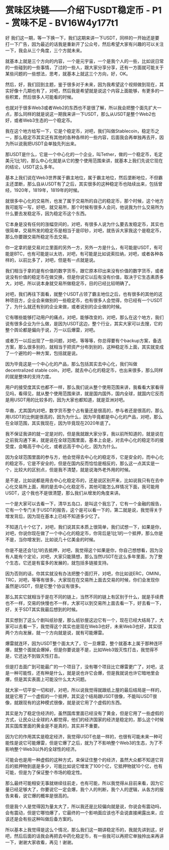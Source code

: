 # 赏味区块链——介绍下USDT稳定币 - P1 - 赏味不足 - BV16W4y177t1

好 我们这一期，等一下换一下，我们这期来讲一下USDT，同样的一开始还是要打一下广告，因为最近的话我是重新开了公众号，然后希望大家有兴趣的可以关注一下，我会从三个角度，三个方就未来。

就基本上就是三个方向的内容，一个是元宇宙，一个是我个人的一些，比如说日常的一些碰到的一些事情，了过的一些人，跟大家分享分享，还有一方面就可能关于某些问题的一些想法，思考，就基本上就这三个方向，好，OK。

然后，好，我们回到主题，鉴于很多对于未来，因为我希望这个视频做到现在，其实好像十几期也有了，对吧，然后我是希望就是说这个内容上面能够，有更多的一些积累，然后很多人可能看的时候。

也就对于很多Web3或者Web2的东西也不是很了解，所以我会把整个面先扩大一点，那么同样的就是说这一期我来讲一下USDT，那么从USDT是整个Web2也好，或者Web3生态的一个稳定币。

我在这个地方给写一下，它是个稳定币，对吧，我们叫做Stablecoin，稳定币之一，那么稳定币其实还有其他的各种各样的一些内容，后面我会再单独再去开，因为所以说我把USDT会单独先列出来。

那USDT是什么，它是一个中心化的一个企业，叫Tether，做的一个稳定币，毛定美元1比1的，那么中心化就是从它的整个使用范围来讲，就基本上我们先说它现在的结论，USDT这么多年。

基本上我们说在Web3世界属于霸主地位，属于霸主地位，然后垄断地位，不但霸主还垄断，那么自从USDT有了之后，其实很多的这种稳定币也陆续出来，包括曾经，1920年，1819年，1819年的时候。

就很多中心化的交易所，也发了属于交易所的自己的稳定币，那个时候，这个地方我可能写一写，好吧，就交易所，那个时候有很多人会问，他说我为什么交易所为什么要去发稳定币，因为稳定币这个东西。

它本身是没有任何的涨幅空间的，对吧，有很多人说为什么要去发稳定币，其实也很简单，交易所发的稳定币是相当于是印钞，对吧，就告诉大家我这个是稳定币，那么你要跟交易所稳定币去交易。

你一定拿的是交易对立里面的另外一方，另外一方是什么，有可能是USDT，有可能是BTC，也有可能是以太坊，对吧，有可能是比如说索拉纳，对吧，或者各种各样的，以前比多了，对吧，但是有一点就是说。

我们相当于拿的是有价值的数字货币，跟它原本印出来没有价值的数字货币，或者说没有价值的稳定币在做交换，但是你说它以后有没有价值，取决于它生态素质多大，对吧，所以说本身就交易所做稳定币，目的已经比较明确了。

对吧，我们再往下面看，就整个USDT占领了霸主地位之后，也有很多的其他的这种项目方，企业会来做别的一些稳定币，也有很多人会觉得，你已经有一个USDT了，为什么就还有别的企业来做，或者说别的企业做的时候。

它有哪些能够打动用户的痛点，对吧，能够改变的，对吧，那么在这个地方，我们说有很多企业为什么做，是因为USDT这边，整个行业，其实大家可以去搜，它的整个舆论都是偏向于说，万一以后爆雷，对吧。

或者万一以后出现了一些问题，对吧，等等等，你总得要有个backup方案，备选方案，那么很多别的，就相当于把资产分布到别的，这种稳定币上面，其实就变成了一个避险的一种方案，包括就是说。

因为毕竟这是一个中心化的产品，那么包括其实去中心化，我们叫做decentralized stable coin，对吧，就去中心化的稳定币，也出来很多，那么同样的就是整体的支持力度。

用户的接受度其实也都不一样，那么我们说从整个使用范围来讲，我看看大家看得见吗，看得见，就从整个使用范围来讲，就是国内国外，国内全球，就国内它反而是用USDT用的比较多的，因为大家也都知道，就是亚洲对吧。

华裔，尤其国内对吧，数字货币整个占有量还是很高的，参与者还是很高的，那么用USDT的比例是很高的，因为为什么，因为毕竟都是中心化的产品，对吧，那么在全球范围，其实我现在，因为毕竟现在2020年底了。

我不保证我讲的就一定是对的，但是我就跟大家分享，我以前所知道的，就是说在之前我沟通下来，就是说在全球范围里面，基本上会是，对去中心化的稳定币的接受度，会略高于中心化，或者远高于中心化，因为为什么。

因为全球范围里面的参与方，他会觉得去中心化的稳定币，它是安全的，而中心化的稳定币，它是不安全的，但是在国内反而恰恰是相反的，那么这一点其实是一个，比较大的区别点，但是我不清楚，就是说海外老外用的时候。

是不是，比如说都是用去中心化稳定币的，还是说区别开来，比如说我只有在去中心化交易所上面，用的是去中心化稳定币，其他可能怎么样情况下面，我可能用USDT，这个我也不是很清楚，那么我们从增发的角度来讲。

一个是大家可以去看一下，清华五岛口，是叫这个我忘了，它有一个金融的报告，它有一个专门关于USDT的报告，这个是可以看一下的，第二就是说，我觉得关于增发背后，因为现在基本上已经不知道多少亿了。

不知道几十个亿了，对吧，我们说其实本质上很简单，我们试想一下，如果是你，对吧，你说你现在做了一个中心化的稳定币，你背后是1比1的一个抵押，那么你是不是，当你增发到，比如说几十亿美金的时候。

你是不是还会1比1的去抵押，对吧，我觉得这个如果是你，你自己想想看，因为没有人能有个定论，对吧，大家只能猜想，那么当然USDT在这么多年里面，为了整个生态，它还是有蛮多的发展的，就包括多链接支持。

因为否则的话，你其实就没有办法把整个面打开，对吧，你比如说ERC，OMINI，TRC，对吧，等等有很多，大家现在在交易所上面去交易的时候，你们会发现你虽然是USDT，但是它整个协议有很多。

那么其实它就相当于是在不同的链上，当然不同的链上有区别于什么，就是手续费也不一样，交易的快慢也不一样，大家可以到交易所上面去看一下，好去看一下，好，关于SDT其实我最后想到的时候。

其实想到了这么个剧叫纸钞屋，那么纸钞屋这边它有一个，现在已经大结局了，大家可以去看一下，我觉得这个其实也是现在Web3也好，未来Web3也好，其实往两个方向发展，就一个方向就是说，就有可能爆雷。

爆雷就连环，因为USDT整个面太大了，它一旦爆雷，整个就基本上属于那种连环爆，就整个面就会爆掉，但是你要说是不是，比如Web3毁灭性打击，我觉得不是，它还达不到毁灭性打击。

但是打击面广到可能最广的一个项目了，没有哪个项目比它爆雷更广了，对吧，这是一种可能性，还有种是什么，就是说也许它会爆，但是我就说也许它暗地里会爆，但是其实表面上可能没什么太大问题。

就大家一切平安一切和好，对吧，所以说我觉得就跟纸上屋的最后结局是一样的，就是它用了一个虚假的一个抵押，其实这个结局跟USDT很像，不能叫USDT很像，就跟现有的这种模式很像，就是说它用了个虚假的东西。

其实是为了稳定住经济的，虽然国库里面已经没有了黄金，但是它用了一些虚假的方式，让民众让全球的人都觉得，他们的经济国家的经济是稳定的，那么这个时候其实国库里面的黄金是不是真的，其实并不重要。

因为它的作用其实是稳定经济，我觉得USDT也是一样的，也很有可能未来一种可能性是说它可能爆雷，但是它爆了之后，就为了不影响整个Web3的生态，为了不影响整个Web3以外的全球性的经济。

可能会也是用一种虚假的这种方式，来保证住整个的经济，虽然大众都不知道它背后的抵押物到底是多少，可能比如说它增发了100个亿，它抵押物就10个亿，也有可能，但是为了保证整个市场的稳定性。

那么最终可能相安无事就继续往前走，也有可能，所以我觉得从目前来看，因为它量已经足够大了，你要说它一定会爆，我个人的判断，我个人的逻辑，从各方的报告来看，说它爆的概率是很高的。

但是我个人是觉得因为量太大了，所以我还是比较偏向就是说，你说会有震动吗，会有震动，但是它哪怕爆了，它最终的一个影响面应该也不会说直接阐露出来，应该还是会有些这种叫做后备方案的。

所以基本上我觉得是这么个情况，那么我们这一期讲稳定币的，我就先讲到这，好吧，然后后面的话我会再把去中药化稳定币，有一些我可以再把它单独拎出来再讲一下，谢谢大家收看，再见！谢谢。


